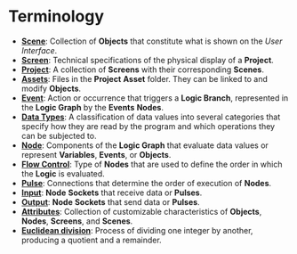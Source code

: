 # Terminology

* [**Scene**](project-objects/scene.md): Collection of **Objects** that constitute what is shown on the _User Interface_.
* [**Screen**](project-objects/screen.md): Technical specifications of the physical display of a **Project**.
* [**Project**](../modules/project-outliner.md): A collection of **Screens** with their corresponding **Scenes**.
* [**Assets**](attributes/attribute-types/asset-object-attribute.md): Files in the **Project** **Asset** folder. They can be linked to and modify **Objects**.
* [**Event**](../toolbox/events/): Action or occurrence that triggers a **Logic Branch**, represented in the **Logic Graph** by the **Events** **Nodes**.
* [**Data Types**](data-types/): A classification of data values into several categories that specify how they are read by the program and which operations they can be subjected to.
* [**Node**](../modules/logic-editor/README.md#nodes): Components of the **Logic Graph** that evaluate data values or represent **Variables**, **Events**, or **Objects**.
* [**Flow Control**](../toolbox/flow-control/): Type of **Nodes** that are used to define the order in which the **Logic** is evaluated.
* [**Pulse**](../modules/logic-editor/README.md#pulse): Connections that determine the order of execution of **Nodes**.
* [**Input**](../modules/logic-editor/README.md#sockets): **Node** **Sockets** that receive data or **Pulses**.
* [**Output**](../modules/logic-editor/README.md#sockets): **Node** **Sockets** that send data or **Pulses**.
* [**Attributes**](attributes/): Collection of customizable characteristics of **Objects**, **Nodes**, **Screens**, and **Scenes**.
* [**Euclidean division**](../toolbox/math/divide.md): Process of dividing one integer by another, producing a quotient and a remainder.
